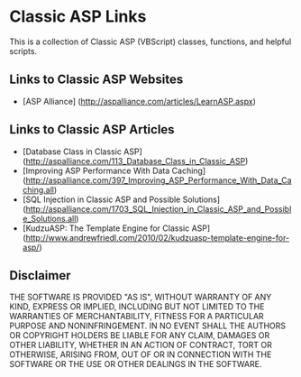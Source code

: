# Classic ASP Links

This is a collection of Classic ASP (VBScript) classes, functions, and helpful scripts.

## Links to Classic ASP Websites

* [ASP Alliance] (http://aspalliance.com/articles/LearnASP.aspx)

## Links to Classic ASP Articles

* [Database Class in Classic ASP] (http://aspalliance.com/113_Database_Class_in_Classic_ASP)
* [Improving ASP Performance With Data Caching] (http://aspalliance.com/397_Improving_ASP_Performance_With_Data_Caching.all)
* [SQL Injection in Classic ASP and Possible Solutions] (http://aspalliance.com/1703_SQL_Injection_in_Classic_ASP_and_Possible_Solutions.all)
* [KudzuASP: The Template Engine for Classic ASP] (http://www.andrewfriedl.com/2010/02/kudzuasp-template-engine-for-asp/)

## Disclaimer

THE SOFTWARE IS PROVIDED "AS IS", WITHOUT WARRANTY OF ANY KIND, EXPRESS OR IMPLIED, INCLUDING BUT NOT LIMITED TO THE WARRANTIES OF MERCHANTABILITY, FITNESS FOR A PARTICULAR PURPOSE AND NONINFRINGEMENT. IN NO EVENT SHALL THE AUTHORS OR COPYRIGHT HOLDERS BE LIABLE FOR ANY CLAIM, DAMAGES OR OTHER LIABILITY, WHETHER IN AN ACTION OF CONTRACT, TORT OR OTHERWISE, ARISING FROM, OUT OF OR IN CONNECTION WITH THE SOFTWARE OR THE USE OR OTHER DEALINGS IN THE SOFTWARE.